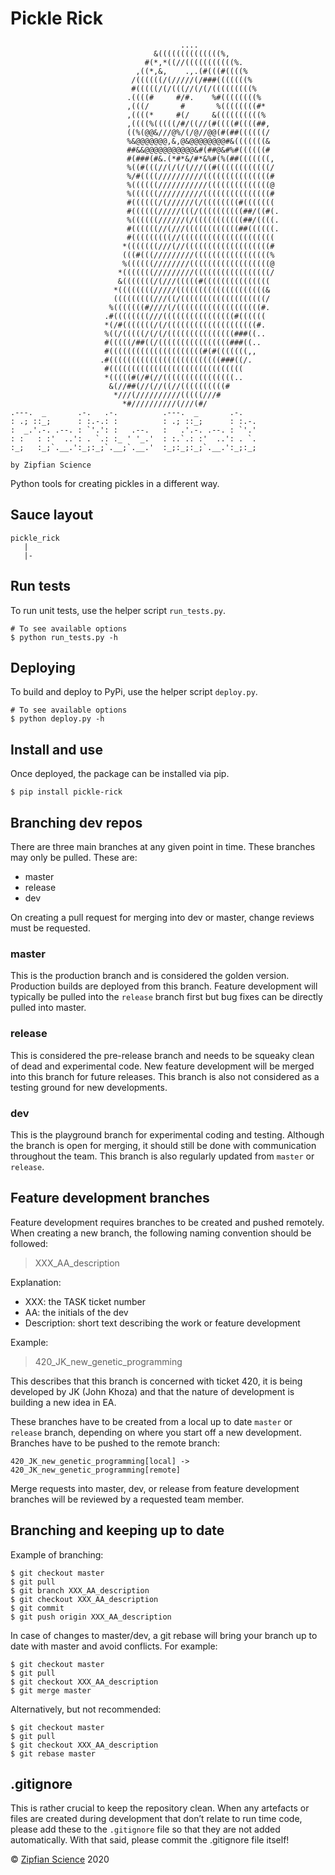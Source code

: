 # Pickle Rick
```
                                      ....                                      
                                &((((((((((((((%,                               
                              #(*,*((//(((((((((((%.                            
                            ,((*,&,    .,.(#(((#((((%                           
                           /((((((/(/////(/###(((((((%                          
                           #(((((/(/(((//(/(/(((((((((%                         
                          .((((#     #/#.    %#((((((((%                        
                          ,(((/       #       %((((((((#*                       
                          ,((((*     #(/     &((((((((((%                       
                          ,((((%(((((/#/((//(#((((#((((##,                      
                          ((%(@@&///@%/(/@//@@(#(##((((((/                      
                          %&@@@@@@@,&,@&@@@@@@@@#&(((((((&                      
                          ##&&@@@@@@@@@@@&#(##@&#%#((((((#                      
                          #(###(#&.(*#*&/#*&%#(%(##(((((((,                     
                          %((#(((//(/(/(///((#((((((((((((/                     
                          %/#((((//////////(((((((((((((((#                     
                          %((((((///////////((((((((((((((@                     
                          %((((((//////////(((((((((((((((#                     
                          #((((((/(//////(/((((((((#(((((((                     
                          #((((((/////(((/((((((((((##/((#(.                    
                          %((((((//////(/(((((((((((##/((((.                    
                          #((((((//(///((((((((((((##((((((.                    
                          #(((((((((//(((((((((((((((((((((                     
                         *(((((((///(//(((((((((((((((((((#                     
                         (((#(((/////////(((((((((((((((((%                     
                         %((((((////////((((((((((((((((((@                     
                        *(((((((/////////(((((((((((((((((/                     
                        &(((((((/(///(((((#(((((((((((((((                      
                       *((((((((/////((((((((((((((((((((&                      
                       (((((((((///((/(((((((((((((((((((/                      
                      %(((((((#////(/(((((((((((((((((((#.                      
                     .#((((((((///((((((((((((((((#((((((                       
                     *(/#(((((((/(/((((((((((((((((((((#.                       
                     %((/(((((/(/(/(((((((((((((((###((..                       
                     #(((((/##((/((((((((((((((((###((..                        
                     #(((((((((((((((((((((#(#(((((((,,                         
                    .#(((((((((((((((((((((((((###((/.                          
                     #((((((((((((((((((((((((((((((                            
                     *(((((#(/#(//((((((((((((((((..                            
                      &(//##(//(//((//((((((((((#                               
                       *///(//////////(((((///#                                 
                         *#//////////(///(#/                                     
.---.  _       .-.   .-.          .---.  _       .-.   
: .; ::_;      : :.-.: :          : .; ::_;      : :.-.
:  _.'.-. .--. : `'.': :   .--.   :   .'.-. .--. : `'.'
: :   : :'  ..': . `.: :_ ' '_.'  : :.`.: :'  ..': . `.
:_;   :_;`.__.':_;:_;`.__;`.__.'  :_;:_;:_;`.__.':_;:_;
                                        
by Zipfian Science                               
```
Python tools for creating pickles in a different way.

## Sauce layout

```
pickle_rick
   |
   |- 
```
## Run tests

To run unit tests, use the helper script `run_tests.py`.

```shell script
# To see available options
$ python run_tests.py -h
```

## Deploying

To build and deploy to PyPi, use the helper script `deploy.py`.

```shell script
# To see available options
$ python deploy.py -h
```

## Install and use

Once deployed, the package can be installed via pip.

```shell script
$ pip install pickle-rick
```

## Branching dev repos 

There are three main branches at any given point in time. These branches may only be pulled. These are:

- master
- release
- dev

On creating a pull request for merging into dev or master, change reviews must be requested. 

### master

This is the production branch and is considered the golden version. Production builds are deployed from this branch. Feature development will typically be pulled into the `release` branch first but bug fixes can be directly pulled into master. 

### release

This is considered the pre-release branch and needs to be squeaky clean of dead and experimental code. New feature development will be merged into this branch for future releases. This branch is also not considered as a testing ground for new developments. 

### dev

This is the playground branch for experimental coding and testing. Although the branch is open for merging, it should still be done with communication throughout the team. This branch is also regularly updated from `master` or `release`. 

## Feature development branches

Feature development requires branches to be created and pushed remotely. When creating a new branch, the following naming convention should be followed:

> XXX_AA_description

Explanation: 
- XXX: the TASK ticket number
- AA: the initials of the dev
- Description: short text describing the work or feature development

Example:

> 420_JK_new_genetic_programming

This describes that this branch is concerned with ticket 420, it is being developed by JK (John Khoza) and that the nature of development is building a new idea in EA.

These branches have to be created from a local up to date `master` or `release` branch, depending on where you start off a new development. Branches have to be pushed to the remote branch:  

`420_JK_new_genetic_programming[local] -> 420_JK_new_genetic_programming[remote]`

Merge requests into master, dev, or release from feature development branches will be reviewed by a requested team member.

## Branching and keeping up to date

Example of branching:

```shell script
$ git checkout master
$ git pull
$ git branch XXX_AA_description
$ git checkout XXX_AA_description
$ git commit
$ git push origin XXX_AA_description
```

In case of changes to master/dev, a git rebase will bring your branch up to date with master and avoid conflicts. For example:

```shell script
$ git checkout master
$ git pull
$ git checkout XXX_AA_description
$ git merge master
```
Alternatively, but not recommended:

```shell script
$ git checkout master
$ git pull
$ git checkout XXX_AA_description
$ git rebase master
```

## .gitignore

This is rather crucial to keep the repository clean. When any artefacts or files are created during development that don’t relate to run time code, please add these to the `.gitignore` file so that they are not added automatically. With that said, please commit the .gitignore file itself!


© [Zipfian Science](https://zipfian.science) 2020
